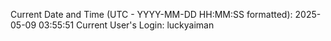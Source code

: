 Current Date and Time (UTC - YYYY-MM-DD HH:MM:SS formatted): 2025-05-09 03:55:51
Current User's Login: luckyaiman
